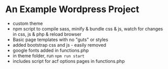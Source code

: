 # An Example Wordpress Project
- custom theme
- npm script to compile sass, minify & bundle css & js, watch for changes in css, js & php & reload browser
- Basic page templates with no "guts" or styles
- added bootstrap css and js - easily removed
- google fonts added in functions.php
- in theme folder, run ```npm run start``` 
- includes script for acf options pages in functions.php